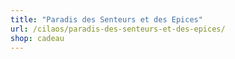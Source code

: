 ```yaml
---
title: "Paradis des Senteurs et des Epices"
url: /cilaos/paradis-des-senteurs-et-des-epices/
shop: cadeau
---
```

